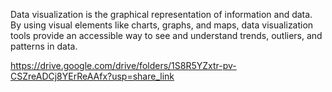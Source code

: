 Data visualization is the graphical representation of information and data. By using visual elements like charts, graphs, and maps, data visualization tools provide an 
accessible way to see and understand trends, outliers, and patterns in data. 

https://drive.google.com/drive/folders/1S8R5YZxtr-pv-CSZreADCj8YErReAAfx?usp=share_link
